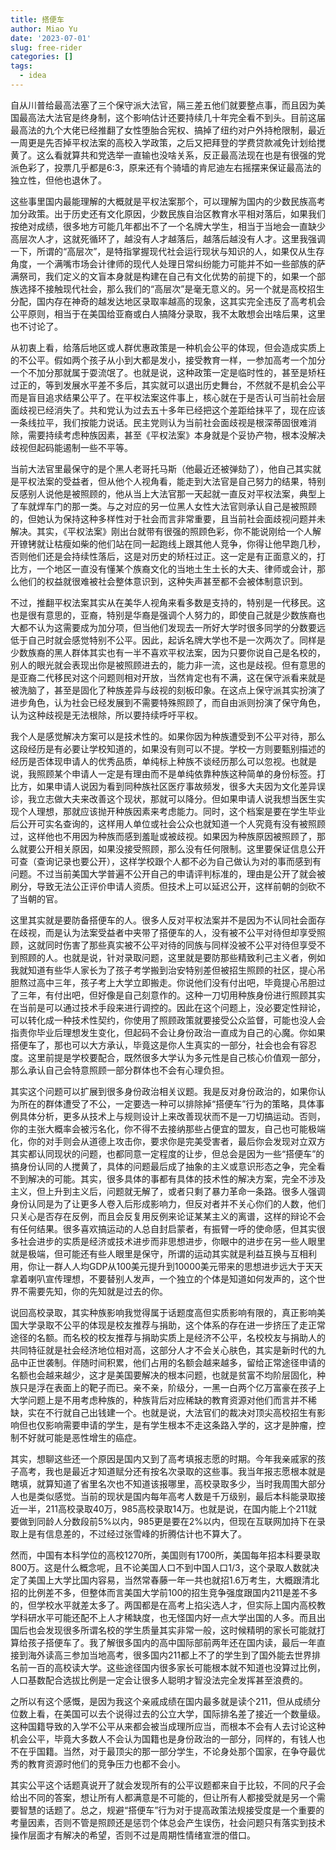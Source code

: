 ```yaml
---
title: 搭便车
author: Miao Yu
date: '2023-07-01'
slug: free-rider
categories: []
tags:
  - idea
---
```


自从川普给最高法塞了三个保守派大法官，隔三差五他们就要整点事，而且因为美国最高法大法官是终身制，这个影响估计还要持续几十年完全看不到头。目前这届最高法的九个大佬已经推翻了女性堕胎合宪权、搞掉了纽约对户外持枪限制，最近一周更是先否掉平权法案的高校入学政策，之后又把拜登的学费贷款减免计划给搅黄了。这么看就算共和党选举一直输也没啥关系，反正最高法现在也是有很强的党派色彩了，投票几乎都是6:3，原来还有个骑墙的肯尼迪左右摇摆来保证最高法的独立性，但他也退休了。

这些事里国内最能理解的大概就是平权法案那个，可以理解为国内的少数民族高考加分政策。出于历史还有文化原因，少数民族自治区教育水平相对落后，如果我们按绝对成绩，很多地方可能几年都出不了一个名牌大学生，相当于当地会一直缺少高层次人才，这就死循环了，越没有人才越落后，越落后越没有人才。这里我强调一下，所谓的“高层次”，是特指掌握现代社会运行现状与知识的人，如果仅从生存角度，一个满嘴市场会计律师的现代人处理日常纠纷能力可能并不如一些部族的萨满祭司，我们定义的文盲本身就是构建在自己有文化优势的前提下的，如果一个部族选择不接触现代社会，那么我们的“高层次”是毫无意义的。另一个就是高校招生分配，国内存在神奇的越发达地区录取率越高的现象，这其实完全违反了高考机会公平原则，相当于在美国给亚裔或白人搞降分录取，我不太敢想会出啥后果，这里也不讨论了。

从初衷上看，给落后地区或人群优惠政策是一种机会公平的体现，但会造成实质上的不公平。假如两个孩子从小到大都是发小，接受教育一样，一参加高考一个加分一个不加分那就属于耍流氓了。也就是说，这种政策一定是临时性的，甚至是矫枉过正的，等到发展水平差不多后，其实就可以退出历史舞台，不然就不是机会公平而是盲目追求结果公平了。在平权法案这件事上，核心就在于是否认可当前社会层面歧视已经消失了。共和党认为过去五十多年已经把这个差距给抹平了，现在应该一条线拉平，我们按能力说话。民主党则认为当前社会面歧视是根深蒂固很难消除，需要持续考虑种族因素，甚至《平权法案》本身就是个妥协产物，根本没解决歧视但起码能遏制一些不平等。

当前大法官里最保守的是个黑人老哥托马斯（他最近还被弹劾了），他自己其实就是平权法案的受益者，但从他个人视角看，能走到大法官是自己努力的结果，特别反感别人说他是被照顾的，他从当上大法官那一天起就一直反对平权法案，典型上了车就焊车门的那一类。与之对应的另一位黑人女性大法官则承认自己是被照顾的，但她认为保持这种多样性对于社会而言非常重要，且当前社会面歧视问题并未解决。其实，《平权法案》刚出台就带有很强的照顾色彩，你不能说刚给一个人解开镣铐就让枯瘦如柴的他们站在同一起跑线上跟其他人竞争，你得让他早跑几秒，否则他们还是会持续性落后，这是对历史的矫枉过正。这一定是有正面意义的，打比方，一个地区一直没有懂某个族裔文化的当地土生土长的大夫、律师或会计，那么他们的权益就很难被社会整体意识到，这种失声甚至都不会被体制意识到。

不过，推翻平权法案其实从在美华人视角来看多数是支持的，特别是一代移民。这也是很有意思的，亚裔，特别是华裔是强调个人努力的，即使自己就是少数族裔也大都不认为这需要成为加分项，但当他们发现去一所好大学时很多同学的分数要远低于自己时就会感觉特别不公平。因此，起诉名牌大学也不是一次两次了。同样是少数族裔的黑人群体其实也有一半不喜欢平权法案，因为只要你说自己是名校的，别人的眼光就会表现出你是被照顾进去的，能力非一流，这也是歧视。但有意思的是亚裔二代移民对这个问题则相对开放，当然肯定也有不满，这在保守派看来就是被洗脑了，甚至是固化了种族差异与歧视的刻板印象。在这点上保守派其实扮演了进步角色，认为社会已经发展到不需要特殊照顾了，而自由派则扮演了保守角色，认为这种歧视是无法根除，所以要持续呼吁平权。

我个人是感觉解决方案可以是技术性的。如果你因为种族遭受到不公平对待，那么这段经历是有必要让学校知道的，如果没有则可以不提。学校一方则要甄别描述的经历是否体现申请人的优秀品质，单纯标上种族不谈经历那么可以忽视。也就是说，我照顾某个申请人一定是有理由而不是单纯依靠种族这种简单的身份标签。打比方，如果申请人说因为看到同种族社区医疗事故频发，很多大夫因为文化差异误诊，我立志做大夫来改善这个现状，那就可以降分。但如果申请人说我想当医生实现个人理想，那就应该抛开种族因素来考虑能力。同时，这个档案是要在学生毕业后公开可实名查询的，这样用人单位或社会公众也就知道一个人究竟有没有被照顾过，这样他也不用因为种族而感到羞耻或被歧视。如果因为种族原因被照顾了，那么就要公开相关原因，如果没接受照顾，那么没有任何限制。这里要保证信息公开可查（查询记录也要公开），这样学校跟个人都不必为自己做认为对的事而感到有问题。不过当前美国大学普遍不公开自己的申请评判标准的，理由是公开了就会被刷分，导致无法公正评价申请人资质。但技术上可以延迟公开，这样前朝的剑砍不了当朝的官。

这里其实就是要防备搭便车的人。很多人反对平权法案并不是因为不认同社会面存在歧视，而是认为法案受益者中夹带了搭便车的人，没有被不公平对待但却享受照顾，这就同时伤害了那些真实被不公平对待的同族与同样没被不公平对待但享受不到照顾的人。也就是说，针对录取问题，这里就是要防那些精致利己主义者，例如我就知道有些华人家长为了孩子考学搬到治安特别差但被招生照顾的社区，提心吊胆熬过高中三年，孩子考上大学立即搬走。你说他们没有付出吧，毕竟提心吊胆过了三年，有付出吧，但好像是自己刻意作的。这种一刀切用种族身份进行照顾其实在当前是可以通过技术手段来进行调控的。因此在这个问题上，没必要定性辩论，可以转化成一种技术性契约，你使用了照顾政策就要接受公众监督，可能也没人会指责你毕业后理想发生变化，但起码不会让身份政治一直成为自己的心魔。你如果搭便车了，那也可以大方承认，毕竟这是你人生真实的一部分，社会也会有容忍度。这里前提是学校要配合，既然很多大学认为多元性是自己核心价值观一部分，那么承认自己会特意照顾一部分群体也不会有心理负担。

其实这个问题可以扩展到很多身份政治相关议题。我是反对身份政治的，如果你认为所在的群体遭受了不公，一定要选一种可以排除掉“搭便车”行为的策略，具体事例具体分析，更多从技术上与规则设计上来改善现状而不是一刀切搞运动。否则，你的主张大概率会被污名化，你不得不去接纳那些占便宜的盟友，自己也可能极端化，你的对手则会从道德上攻击你，要求你是完美受害者，最后你会发现对立双方其实都认同现状的问题，也都同意一定程度的让步，但总会是因为一些“搭便车”的搞身份认同的人搅黄了，具体的问题最后成了抽象的主义或意识形态之争，完全看不到解决的可能。其实，很多具体的事都有具体的技术性的解决方案，完全不涉及主义，但上升到主义后，问题就无解了，或者只剩了暴力革命一条路。很多人强调身份认同是为了让更多人卷入后形成影响力，但反对者并不关心你们的人数，他们只关心是否存在反例，而且会反复用反例来论证某某主义的离谱，这样的辩论不会有任何结果。很多喜欢搞运动的人总自封启蒙者，有振臂一呼的使命感，但其实很多社会进步的实质是经济或技术进步而非思想进步，你眼中的进步在另一些人眼里就是极端，但可能还有些人眼里是保守，所谓的运动其实就是利益互换与互相利用，你让一群人人均GDP从100美元提升到10000美元带来的思想进步远大于天天拿着喇叭宣传理想，不要替别人发声，一个独立的个体是知道如何发声的，这个世界不需要先知，你的先知就是过去的你。

说回高校录取，其实种族影响我觉得属于话题度高但实质影响有限的，真正影响美国大学录取不公平的体现是校友推荐与捐助，这个体系的存在进一步挤压了走正常途径的名额。而名校的校友推荐与捐助实质上是经济不公平，名校校友与捐助人的共同特征就是社会经济地位相对高，这部分人才不会关心肤色，其实是新时代的九品中正世袭制。伴随时间积累，他们占用的名额会越来越多，留给正常途径申请的名额也会越来越少，这才是美国要解决的根本问题，也就是贫富不均阶层固化，种族只是浮在表面上的靶子而已。亲不亲，阶级分，一黑一白两个亿万富豪在孩子上大学问题上是不用考虑种族的，种族背后对应稀缺的教育资源对他们而言并不稀缺，实在不行就自己出钱建一个。也就是说，大法官们的裁决对顶尖高校招生有影响但也仅影响需要申请的学生，是有学生根本不走这条路入学的，这才是肿瘤，控制不好就可能是恶性增生的癌症。

其实，想聊这些还一个原因是国内又到了高考填报志愿的时期。今年我亲戚家的孩子高考，我也是最近才知道赋分还有按名次录取的这些事。我当年报志愿根本就是瞎填，就算知道了省里名次也不知道该报哪里，高校录取多少，当时我周围大部分人也是类似感觉。当前的现状是国内每年高考人数是千万级别，最后本科能录取接近一半，211高校录取40万，985高校录取14万。也就是说，在国内能上个211就要做到同龄人分数段前5%以内，985更是要在2%以内，但现在互联网加持下在录取上是有信息差的，不过经过张雪峰的折腾估计也不算大了。

然而，中国有本科学位的高校1270所，美国则有1700所，美国每年招本科要录取800万。这是什么概念呢，且不论美国人口不到中国人口1/3，这个录取人数就决定了美国上大学比国内容易，当然常春藤一年一共也就招1.6万考生，大概跟清北招的比例差不多，但整体而言美国大学前100的招生竞争强度跟国内211是差不多的，但学校水平就差太多了。两国都是在高考上掐尖选人才，但实际上国内高校教学科研水平可能还配不上人才稀缺度，也无怪国内好一点大学出国的人多。而且出国后也会发现很多所谓名校的学生质量其实非常一般，这时候精明的家长可能就打算给孩子搭便车了。我了解很多国内的高中国际部前两年还在国内读，最后一年直接到海外读高三参加当地高考，很多国内211都上不了的学生到了国外能去世界排名前一百的高校读大学。这些途径国内很多家长可能根本就不知道也没算过比例，人口基数配合选拔比例是一定会让很多人聪明才智没法完全发挥甚至浪费的。

之所以有这个感慨，是因为我这个亲戚成绩在国内最多就是读个211，但从成绩分位数上看，在美国可以去个说得过去的公立大学，国际排名差了接近一个数量级。这种国籍导致的入学不公平从来都会被当成理所应当，而根本不会有人去讨论这种机会公平，毕竟大多数人不会认为国籍也是身份政治的一部分，同样的，有钱人也不在乎国籍。当然，对于最顶尖的那一部分学生，不论身处那个国家，在争夺最优秀的教育资源时他们的竞争压力也都不会小。

其实公平这个话题真说开了就会发现所有的公平议题都来自于比较，不同的尺子会给出不同的答案，想让所有人都满意是不可能的，但让所有人都接受就是另一个需要智慧的话题了。总之，规避“搭便车”行为对于提高政策法规接受度是一个重要的考量因素，否则不管是照顾还是惩罚个体总会产生误伤，社会问题只有落实到技术操作层面才有解决的希望，否则不过是周期性情绪宣泄的借口。

